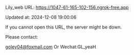 Lily_web URL: https://1047-61-165-102-156.ngrok-free.app

Updated at: 2024-12-08 19:00:06

If you cannot open this URL, the server might be down.

Please contact: 

goley04@foxmail.com Or Wechat:GL_yeaH